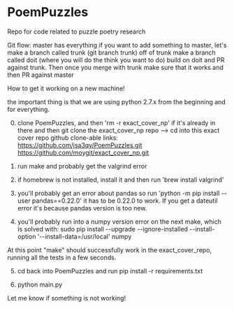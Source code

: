 # PoemPuzzles
Repo for code related to puzzle poetry research

Git flow:
master has everything
if you want to add something to master, let's make a branch called trunk (git branch trunk)
off of trunk make a branch called doit (where you will do the think you want to do)
build on doit and PR against trunk. Then once you merge with trunk make sure that it works and then PR against master


How to get it working on a new machine!

the important thing is that we are using python 2.7.x from the beginning and for everything. 

0) clone PoemPuzzles, and then 'rm -r exact_cover_np' if it's already in there and then git clone the exact_cover_np repo --> cd into this exact cover repo
github clone-able links:
https://github.com/jsa3qy/PoemPuzzles.git
https://github.com/moygit/exact_cover_np.git

1) run make and probably get the valgrind error
2) if homebrew is not installed, install it and then run 'brew install valgrind'
3) you'll probably get an error about pandas so run 'python -m pip install --user pandas==0.22.0'
it has to be 0.22.0 to work. If you get a dateutil error it's because pandas version is too new.
4) you'll probably run into a numpy version error on the next make, which is solved with:
sudo pip install --upgrade --ignore-installed --install-option '--install-data=/usr/local' numpy



At this point "make" should successfully work in the exact_cover_repo, running all the tests in a few seconds.



5) cd back into PoemPuzzles and run pip install -r requirements.txt

6) python main.py



Let me know if something is not working!
